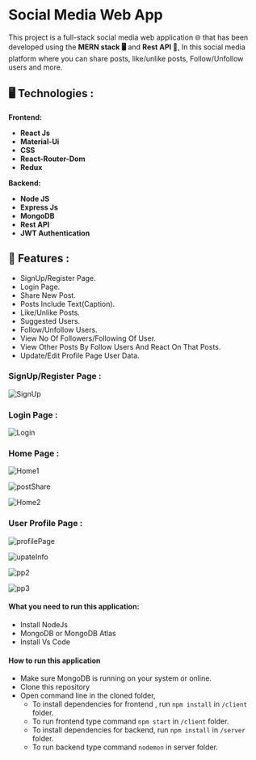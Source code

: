 
# Social Media Web App

This project is a full-stack social media web application 🌐 that has been developed using the **MERN stack 🖥️** and **Rest API 🚀**, In this social media platform where you can share posts, like/unlike posts, Follow/Unfollow users and more.

## 🖥️ Technologies :
  
 **Frontend:**
 
- **React Js**
- **Material-Ui**
- **CSS**
- **React-Router-Dom**
- **Redux**

**Backend:**

- **Node JS**
- **Express Js**
- **MongoDB**
- **Rest API**
- **JWT Authentication**


## 🚀 Features :

- SignUp/Register Page.
- Login Page.
- Share New Post.
- Posts Include Text(Caption).
- Like/Unlike Posts.
- Suggested Users.
- Follow/Unfollow Users.
- View No Of Followers/Following Of User.
- View Other Posts By Follow Users And React On That Posts.
- Update/Edit Profile Page User Data.


### **SignUp/Register Page**  :

![SignUp](https://github.com/Rajib109/Social-Media-App/blob/main/assets/signup.png?raw=true)

### **Login Page**  :

![Login](https://github.com/Rajib109/Social-Media-App/blob/main/assets/login.png?raw=true)


### **Home Page :** 
 
![Home1](https://github.com/Rajib109/Social-Media-App/blob/main/assets/home1.png?raw=true)

![postShare](https://github.com/Rajib109/Social-Media-App/blob/main/assets/postshare.png?raw=true)

![Home2](https://github.com/Rajib109/Social-Media-App/blob/main/assets/postshare.png?raw=true)

### **User Profile Page**  :

![profilePage](https://github.com/Rajib109/Social-Media-App/blob/main/assets/profilepage.png?raw=true)

![upateInfo](https://github.com/Rajib109/Social-Media-App/blob/main/assets/userinfo.png?raw=true)

![pp2](https://github.com/Rajib109/Social-Media-App/blob/main/assets/pp2.png?raw=true)

![pp3](https://github.com/Rajib109/Social-Media-App/blob/main/assets/pp3.png?raw=true)


#### **What you need to run this application:**

 - Install NodeJs
 - MongoDB or MongoDB Atlas
 - Install Vs Code
 

#### **How to run this application**

- Make sure MongoDB is running on your system or online.
- Clone this repository
- Open command line in the cloned folder,
    - To install dependencies for frontend , run  `npm install` in `/client` folder.
    - To run frontend type command `npm start` in `/client` folder.
    - To install dependencies for backend, run  `npm install` in `/server` folder.
    - To run backend type command `nodemon` in server folder.
    